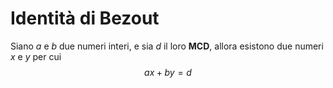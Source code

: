 # Identità di Bezout
Siano $a$ e $b$ due numeri interi, e sia $d$ il loro **MCD**, allora esistono due numeri $x$ e $y$ per cui $$ax+by=d$$
